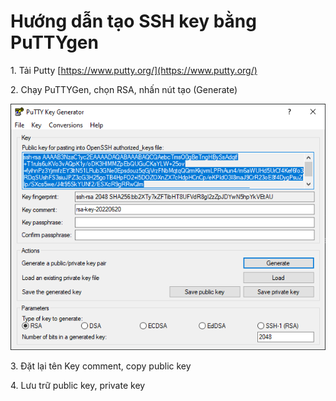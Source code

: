 # Hướng dẫn tạo SSH key bằng PuTTYgen

1\. Tải Putty [https://www.putty.org/](https://www.putty.org/)

2\. Chạy PuTTYGen, chọn RSA, nhấn nút tạo (Generate)

<img src="../.gitbook/assets/image (2) (1) (2).png" alt="" data-size="original">

3\. Đặt lại tên Key comment, copy public key

4\. Lưu trữ public key, private key
